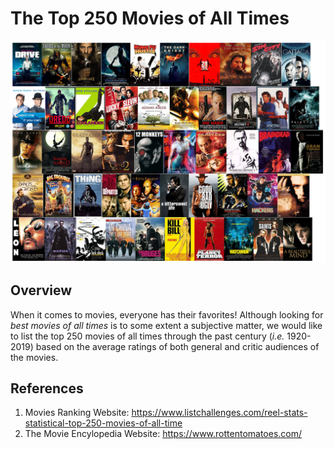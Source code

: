 # The Top 250 Movies of All Times
![](TopMovies.png)

## Overview
When it comes to movies, everyone has their favorites! Although looking for *best movies of all times* is to some extent a subjective matter, we would like to list the top 250 movies of all times through the past century (*i.e.* 1920-2019) based on the average ratings of both general and critic audiences of the movies.













## References
1. Movies Ranking Website: https://www.listchallenges.com/reel-stats-statistical-top-250-movies-of-all-time
2. The Movie Encylopedia Website: https://www.rottentomatoes.com/
